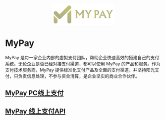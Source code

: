 <p align="center"><img src="mypay_logo.png" width="40%"></p>

# MyPay

MyPay 是每一家企业内部的虚拟支付团队，帮助企业快速高效的搭建自己的支付系统。无论企业是否已经对接支付渠道，都可以使用 MyPay 的产品和服务。作为支付技术服务商，MyPay 提供标准化支付产品及全面的支付渠道，并坚持阳光支付，只负责信息处理，不参与资金清算，是企业坚实的商业合作伙伴。

## <a href="mypay_pc/README.md"> MyPay PC线上支付 </a>

## <a href="payment/README.md"> MyPay 线上支付API </a>
